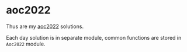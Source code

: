 # aoc2022

Thus are my [aoc2022](https://adventofcode.com/) solutions.

Each day solution is in separate module, common functions are stored in `Aoc2022` module.

